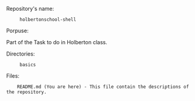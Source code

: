 Repository's name:

         holbertonschool-shell


Porpuse:

 Part of the Task to do in Holberton class.


Directories:

         basics


Files:

        README.md (You are here) - This file contain the descriptions of the repository.
